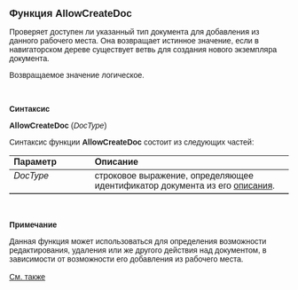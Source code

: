 <html>
<head>
<title>AllowCreateDoc</title>
</head>

<body>

<p><font size="4" face="Arial"><strong>Функция AllowCreateDoc</strong></font></p>

<p class="label"><font face="Arial">Проверяет доступен ли указанный 
тип документа для добавления из данного рабочего места. Она возвращает истинное 
значение, если в навигаторском дереве существует ветвь для создания нового 
экземпляра документа. </font></p>

<p class="label"><font face="Arial">Возвращаемое значение логическое.</font></p>

<p class="label">&nbsp;</p>

<p class="label"><font face="Arial"><b>Синтаксис</b></font></p>

<p><font face="Arial"><strong>AllowCreateDoc</strong> (<em>DocType</em>)</font></p>

<p><font face="Arial">Синтаксис функции <strong>AllowCreateDoc</strong>
состоит из следующих частей:</font></p>

<table border="1" cellPadding="5" cols="2" frame="below" rules="rows">
<TBODY>
  <tr vAlign="top">
    <td class="label" width="29%"><font face="Arial"><b>Параметр</b></font></td>
    <td class="label" width="71%"><font face="Arial"><strong>Описание</strong></font></td>
  </tr>
  <tr vAlign="top">
    <td width="29%"><em><font face="Arial">DocType</font></em></td>
    <td width="71%"><font face="Arial">строковое выражение, 
	определяющее идентификатор документа из его
      <a href="../../../Defs/doc.html">описания</a>.</font></td>
  </tr>
</TBODY>
</table>

<p class="label">&nbsp;</p>

<p class="label"><font face="Arial"><b>Примечание</b></font></p>

<p class="label"><font face="Arial">Данная функция может 
использоваться для определения возможности редактирования, удаления или же 
другого действия над документом, в зависимости от возможности его добавления из 
рабочего места.<br>
<br>
<a href="../../../functions.html">См. также</a></font></p>
</body>
</html>
